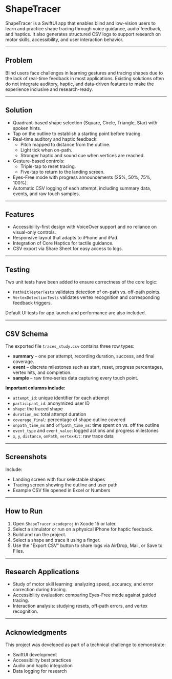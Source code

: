 # ShapeTracer

ShapeTracer is a SwiftUI app that enables blind and low-vision users to learn and practice shape tracing through voice guidance, audio feedback, and haptics. It also generates structured CSV logs to support research on motor skills, accessibility, and user interaction behavior.

---

## Problem

Blind users face challenges in learning gestures and tracing shapes due to the lack of real-time feedback in most applications. Existing solutions often do not integrate auditory, haptic, and data-driven features to make the experience inclusive and research-ready.

---

## Solution

- Quadrant-based shape selection (Square, Circle, Triangle, Star) with spoken hints.  
- Tap on the outline to establish a starting point before tracing.  
- Real-time auditory and haptic feedback:  
  - Pitch mapped to distance from the outline.  
  - Light tick when on-path.  
  - Stronger haptic and sound cue when vertices are reached.  
- Gesture-based controls:  
  - Triple-tap to reset tracing.  
  - Five-tap to return to the landing screen.  
- Eyes-Free mode with progress announcements (25%, 50%, 75%, 100%).  
- Automatic CSV logging of each attempt, including summary data, events, and raw touch samples.  

---

## Features

- Accessibility-first design with VoiceOver support and no reliance on visual-only controls.  
- Responsive layout that adapts to iPhone and iPad.  
- Integration of Core Haptics for tactile guidance.  
- CSV export via Share Sheet for easy access to logs.  

---

## Testing

Two unit tests have been added to ensure correctness of the core logic:  
- `PathHitTesterTests` validates detection of on-path vs. off-path points.  
- `VertexDetectionTests` validates vertex recognition and corresponding feedback triggers.  

Default UI tests for app launch and performance are also included.

---

## CSV Schema

The exported file `traces_study.csv` contains three row types:  

- **summary** – one per attempt, recording duration, success, and final coverage.  
- **event** – discrete milestones such as start, reset, progress percentages, vertex hits, and completion.  
- **sample** – raw time-series data capturing every touch point.

**Important columns include:**  
- `attempt_id`: unique identifier for each attempt  
- `participant_id`: anonymized user ID  
- `shape`: the traced shape  
- `duration_ms`: total attempt duration  
- `coverage_final`: percentage of shape outline covered  
- `onpath_time_ms` and `offpath_time_ms`: time spent on vs. off the outline  
- `event_type` and `event_value`: logged actions and progress milestones  
- `x`, `y`, `distance`, `onPath`, `vertexHit`: raw trace data  

---

## Screenshots

Include:  
- Landing screen with four selectable shapes  
- Tracing screen showing the outline and user path  
- Example CSV file opened in Excel or Numbers  

---

## How to Run

1. Open `ShapeTracer.xcodeproj` in Xcode 15 or later.  
2. Select a simulator or run on a physical iPhone for haptic feedback.  
3. Build and run the project.  
4. Select a shape and trace it using a finger.  
5. Use the "Export CSV" button to share logs via AirDrop, Mail, or Save to Files.  

---

## Research Applications

- Study of motor skill learning: analyzing speed, accuracy, and error correction during tracing.  
- Accessibility evaluation: comparing Eyes-Free mode against guided tracing.  
- Interaction analysis: studying resets, off-path errors, and vertex recognition.  

---

## Acknowledgments

This project was developed as part of a technical challenge to demonstrate:  
- SwiftUI development  
- Accessibility best practices  
- Audio and haptic integration  
- Data logging for research  
